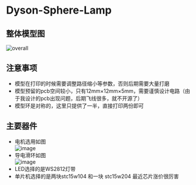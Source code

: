# Dyson-Sphere-Lamp
## 整体模型图
![overall](https://user-images.githubusercontent.com/87884954/126854497-f9287abb-15f1-4ff1-91ac-d94339a07d97.png)
## 注意事项
- 模型在打印的时候需要调整路径缩小等参数，否则后期需要大量打磨
- 模型预留的pcb空间较小，只有12mm×12mm×5mm，需要谨慎设计电路（由于我设计的pcb出现问题，后期飞线很多，就不开源了）
- 模型环是对称的，这里只提供了一半，直接打印两份即可
## 主要器件
- 电机选用如图  
![image](https://user-images.githubusercontent.com/87884954/126854589-2945ead3-0e41-450d-a50d-189104e6ed57.png)
- 导电滑环如图  
![image](https://user-images.githubusercontent.com/87884954/126854599-cd6bda9b-9a0a-4101-95eb-a9a0010be21d.png)
- LED选择的是WS2812灯带  
- 单片机选择的是两块stc15w104 和一块 stc15w204 最近芯片涨价很厉害
